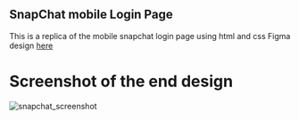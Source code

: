 ## SnapChat mobile Login Page

This is a replica of the mobile snapchat login page using html and css
Figma design [here](https://www.figma.com/file/dxXMZpEsY4blaTjGQ3ltw7/Redesign-Snapchat's-Login-Page-(Community)?node-id=0%3A1&mode=dev)


# Screenshot of the end design

![snapchat_screenshot](https://github.com/berniceu/atlp/assets/113672733/d4a8d38a-0eb8-4d9b-88f0-63396876dc3b)
